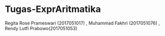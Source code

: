# Tugas-ExprAritmatika
Regita Rose Prameswari (2017051017) , Muhammad Fakhri (2017051076) , Rendy Lutfi Prabowo(2017051053)
